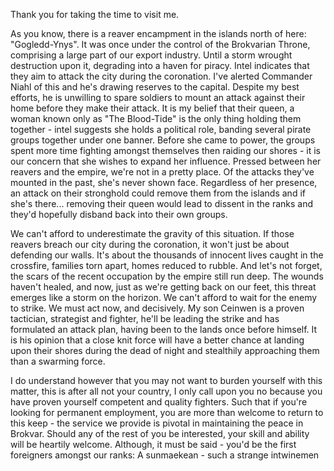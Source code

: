 Thank you for taking the time to visit me.

As you know, there is a reaver encampment in the islands north of here: "Gogledd-Ynys". It was once under the control of the Brokvarian Throne, comprising a large part of our export industry. Until a storm wrought destruction upon it, degrading into a haven for piracy. Intel indicates that they aim to attack the city during the coronation. I've alerted Commander Niahl of this and he's drawing reserves to the capital. Despite my best efforts, he is unwilling to spare soldiers to mount an attack against their home before they make their attack. It is my belief that their queen, a woman known only as "The Blood-Tide" is the only thing holding them together - intel suggests she holds a political role, banding several pirate groups together under one banner. Before she came to power, the groups spent more time fighting amongst themselves then raiding our shores - it is our concern that she wishes to expand her influence. Pressed between her reavers and the empire, we're not in a pretty place. Of the attacks they've mounted in the past, she's never shown face. Regardless of her presence, an attack on their stronghold could remove them from the islands and if she's there... removing their queen would lead to dissent in the ranks and they'd hopefully disband back into their own groups.

We can't afford to underestimate the gravity of this situation. If those reavers breach our city during the coronation, it won't just be about defending our walls. It's about the thousands of innocent lives caught in the crossfire, families torn apart, homes reduced to rubble. And let's not forget, the scars of the recent occupation by the empire still run deep. The wounds haven't healed, and now, just as we're getting back on our feet, this threat emerges like a storm on the horizon. We can't afford to wait for the enemy to strike. We must act now, and decisively. My son Ceinwen is a proven tactician, strategist and fighter, he'll be leading the strike and has formulated an attack plan, having been to the lands once before himself. It is his opinion that a close knit force will have a better chance at landing upon their shores during the dead of night and stealthily approaching them than a swarming force.

I do understand however that you may not want to burden yourself with this matter, this is after all not your country, I only call upon you no because you have proven yourself competent and quality fighters. Such that if you're looking for permanent employment, you are more than welcome to return to this keep - the service we provide is pivotal in maintaining the peace in Brokvar. Should any of the rest of you be interested, your skill and ability will be heartily welcome. Although, it must be said - you'd be the first foreigners amongst our ranks: A sunmaekean - such a strange intwinemen